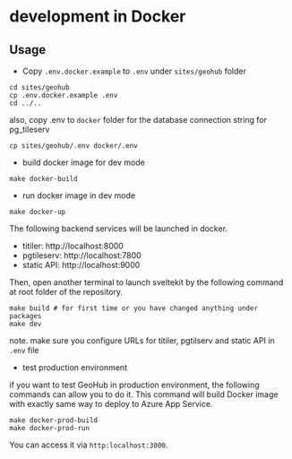 # development in Docker

## Usage

- Copy `.env.docker.example` to `.env` under `sites/geohub` folder

```shell
cd sites/geohub
cp .env.docker.example .env
cd ../..
```

also, copy .env to `docker` folder for the database connection string for pg_tileserv

```shell
cp sites/geohub/.env docker/.env
```

- build docker image for dev mode

```shell
make docker-build
```

- run docker image in dev mode

```shell
make docker-up
```

The following backend services will be launched in docker.

- titiler: http://localhost:8000
- pgtileserv: http://localhost:7800
- static API: http://localhost:9000

Then, open another terminal to launch sveltekit by the following command at root folder of the repository.

```shell
make build # for first time or you have changed anything under packages
make dev
```

note. make sure you configure URLs for titiler, pgtilserv and static API in `.env` file

- test production environment

if you want to test GeoHub in production environment, the following commands can allow you to do it. This command will build Docker image with exactly same way to deploy to Azure App Service.

```shell
make docker-prod-build
make docker-prod-run
```

You can access it via `http:localhost:3000`.
